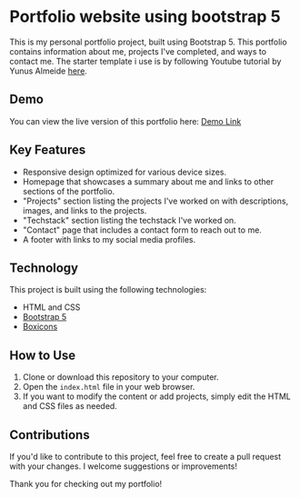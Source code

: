 # Portfolio website using bootstrap 5

This is my personal portfolio project, built using Bootstrap 5. This portfolio contains information about me, projects I've completed, and ways to contact me. 
The starter template i use is by following Youtube tutorial by Yunus Almeide [here](https://youtu.be/4TEtR_HvCZk?si=KcZyzLFadKcnyCDw).

## Demo
You can view the live version of this portfolio here: [Demo Link](https://example-demo-link.com)

## Key Features
- Responsive design optimized for various device sizes.
- Homepage that showcases a summary about me and links to other sections of the portfolio.
- "Projects" section listing the projects I've worked on with descriptions, images, and links to the projects.
- "Techstack" section listing the techstack I've worked on.
- "Contact" page that includes a contact form to reach out to me.
- A footer with links to my social media profiles.

## Technology
This project is built using the following technologies:
- HTML and CSS
- [Bootstrap 5](https://getbootstrap.com/)
- [Boxicons](https://boxicons.com/)

## How to Use
1. Clone or download this repository to your computer.
2. Open the `index.html` file in your web browser.
3. If you want to modify the content or add projects, simply edit the HTML and CSS files as needed.

## Contributions
If you'd like to contribute to this project, feel free to create a pull request with your changes. I welcome suggestions or improvements!

Thank you for checking out my portfolio!
